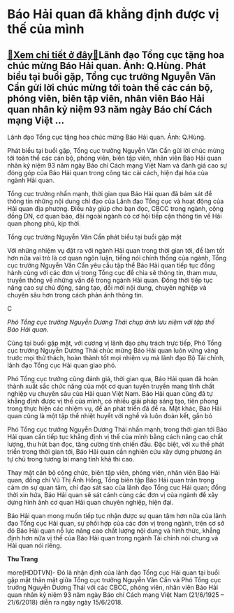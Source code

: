 Báo Hải quan đã khẳng định được vị thế của mình
===============================================

[:gift:Xem chi tiết ở đây:gift:](https://hddtvn.com/bao-hai-quan-da-khang-dinh-duoc-vi-the-cua-minh/)Lãnh đạo Tổng cục tặng hoa chúc mừng Báo Hải quan. Ảnh: Q.Hùng. Phát biểu tại buổi gặp, Tổng cục trưởng Nguyễn Văn Cẩn gửi lời chúc mừng tới toàn thể các cán bộ, phóng viên, biên tập viên, nhân viên Báo Hải quan nhân kỷ niệm 93 năm ngày Báo chí Cách mạng Việt …
---------------------------------------------------------------------------------------------------------------------------------------------------------------------------------------------------------------------------------------------------------------------







 






 Lãnh đạo Tổng cục tặng hoa chúc mừng Báo Hải quan. Ảnh: Q.Hùng. 


Phát biểu tại buổi gặp, Tổng cục trưởng Nguyễn Văn Cẩn gửi lời chúc mừng tới toàn thể các cán bộ, phóng viên, biên tập viên, nhân viên Báo Hải quan nhân kỷ niệm 93 năm ngày Báo chí Cách mạng Việt Nam và đánh giá cao sự đóng góp của Báo Hải quan trong công tác cải cách, hiện đại hóa của ngành Hải quan. 


 Tổng cục trưởng nhấn mạnh, thời gian qua Báo Hải quan đã bám sát để thông tin những nội dung chỉ đạo của Lãnh đạo Tổng cục và hoạt động của Hải quan địa phương. Điều này giúp cho bạn đọc, CBCC trong ngành, cộng đồng DN, cơ quan báo, đài ngoài ngành có cơ hội tiếp cận thông tin về Hải quan phong phú, kịp thời. 









 



 




Tổng cục trưởng Nguyễn Văn Cẩn phát biểu tại buổi gặp mặt



Với những nhiệm vụ đặt ra với ngành Hải quan trong thời gian tới, để làm tốt hơn nữa vai trò là cơ quan ngôn luận, tiếng nói chính thống của ngành, Tổng cục trưởng Nguyễn Văn Cẩn yêu cầu tập thể Báo Hải quan tiếp tục đồng hành cùng với các đơn vị trong Tổng cục để chia sẽ thông tin, tham mưu, truyền thông về những vấn đề trong ngành Hải quan. Đồng thời tiếp tục nâng cao sự chủ động, sáng tạo, đổi mới nội dung, chuyên nghiệp và chuyên sâu hơn trong cách phản ánh thông tin.





 



C


 *Phó Tổng cục trưởng Nguyễn Dương Thái chụp ảnh lưu niệm với tập thế Báo Hải quan.*


Cũng tại buổi gặp mặt, với cương vị lãnh đạo phụ trách trực tiếp, Phó Tổng cục trưởng Nguyễn Dương Thái chúc mừng Báo Hải quan luôn vững vàng trước mọi thử thách, hoàn thành tốt mọi nhiệm vụ mà lãnh đạo Bộ Tài chính, lãnh đạo Tổng cục Hải quan giao phó. 


 Phó Tổng cục trưởng cũng đánh giá, thời gian qua, Báo Hải quan đã hoàn thành xuất sắc chức năng của một cơ quan tuyên truyền mang tính chất nghiệp vụ chuyên sâu của Hải quan Việt Nam. Báo Hải quan cũng đã tự khẳng định được vị thế của mình, có nhiều giải pháp sáng tạo, tiên phong trong thực hiện các nhiệm vụ, đề án phát triển đã đề ra. Mặt khác, Báo Hải quan cũng là một tập thể nhiệt huyết với nghề và luôn đoàn kết, gắn bó


 Phó Tổng cục trưởng Nguyễn Dương Thái nhấn mạnh, trong thời gian tới Báo Hải quan cần tiếp tục khẳng định vị thế của mình bằng cách nâng cao chất lượng, thu hút bạn đọc, tăng cường tính chiến đấu. Đặc biệt, với xu thế phát triển trong thời gian tới, Báo Hải quan cần nghiên cứu xây dựng phương án tự chủ trong tương lai mang tính khả thi cao. 


 Thay mặt cán bộ công chức, biên tập viên, phóng viên, nhân viên Báo Hải quan, đồng chí Vũ Thị Ánh Hồng, Tổng biên tập Báo Hải quan trân trọng cảm ơn sự quan tâm, chỉ đạo sát sao của lãnh đạo Tổng cục Hải quan; đồng thời xin hứa, Báo Hải quan sẽ sát cánh cùng các đơn vị của ngành để xây dựng hình ảnh cơ quan Hải quan chuyên nghiệp, hiện đại. 


Báo Hải quan mong muốn tiếp tục nhận được sự quan tâm hơn nữa của lãnh đạo Tổng cục Hải quan, sự phối hợp của các đơn vị trong ngành, trên cơ sở đó Báo Hải quan nỗ lực nâng cao chất lượng nội dung và hình thức, khẳng định hơn nữa vị thế của Báo Hải quan trong ngành Tài chính nói chung và Hải quan nói riêng.






**Thu Trang**



more(HDDTVN)- Đó là nhận định của lãnh đạo Tổng cục Hải quan tại buổi gặp mặt thân mật giữa Tổng cục trưởng Nguyễn Văn Cẩn và Phó Tổng cục trưởng Nguyễn Dương Thái với các CBCC, phóng viên, nhân viên Báo Hải quan nhân kỷ niệm 93 năm ngày Báo chí Cách mạng Việt Nam (21/6/1925 – 21/6/2018) diễn ra ngày ngày 15/6/2018.

